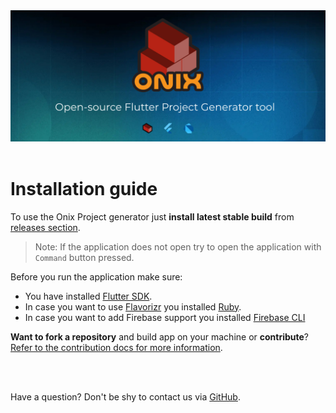 <div align="center">
<a href="https://onix-systems.com/">
    <img alt="refine logo" src="../images/banner_top.jpg">
</a>

<br/>
<br/>
</div>


# Installation guide


To use the Onix Project generator just **install latest stable build** from [releases section](https://github.com/Onix-Systems/onix-flutter-project-generator/releases).

> Note: If the application does not open try to open the application with `Command` button pressed.

Before you run the application make sure:

* You have installed [Flutter SDK](https://docs.flutter.dev/get-started/install).
* In case you want to use [Flavorizr](https://pub.dev/packages/flutter_flavorizr) you installed [Ruby](https://rvm.io/).
* In case you want to add Firebase support you installed [Firebase CLI](https://firebase.google.com/docs/cli#setup_update_cli)


**Want to fork a repository** and build app on your machine or **contribute**? [Refer to the contribution docs for more information](CONTRIBUTE.md). 



<br/>
<br/>

Have a question? Don't be shy to contact us via [GitHub](https://github.com/Onix-Systems/onix-flutter-project-generator/issues/new?assignees=&labels=question&projects=&template=question.md&title=Question%20about%20Onix%20Project%20Generator).